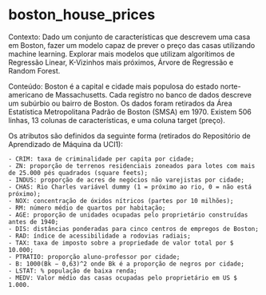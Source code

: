 # boston_house_prices

Contexto:
Dado um conjunto de características que descrevem uma casa em Boston, fazer um modelo capaz de prever o preço das casas utilizando machine learning.
Explorar mais modelos que utilizam algorítimos de Regressão Linear, K-Vizinhos mais próximos, Árvore de Regressão e Random Forest.

Conteúdo:
Boston é a capital e cidade mais populosa do estado norte-americano de Massachusetts. Cada regístro no banco de dados descreve um subúrbio ou bairro de Boston. Os dados foram retirados da Área Estatística Metropolitana Padrão de Boston (SMSA) em 1970.
Existem 506 linhas, 13 colunas de características, e uma coluna target (preço).

Os atributos são definidos da seguinte forma (retirados do Repositório de Aprendizado de Máquina da UCI1): 

    - CRIM: taxa de criminalidade per capita por cidade;
    - ZN: proporção de terrenos residenciais zoneados para lotes com mais de 25.000 pés quadrados (square feets);
    - INDUS: proporção de acres de negócios não varejistas por cidade;
    - CHAS: Rio Charles variável dummy (1 = próximo ao rio, 0 = não está próximo);
    - NOX: concentração de óxidos nítricos (partes por 10 milhões);
    - RM: número médio de quartos por habitação;
    - AGE: proporção de unidades ocupadas pelo proprietário construídas antes de 1940;
    - DIS: distâncias ponderadas para cinco centros de empregos de Boston;
    - RAD: índice de acessibilidade a rodovias radiais;
    - TAX: taxa de imposto sobre a propriedade de valor total por $ 10.000;
    - PTRATIO: proporção aluno-professor por cidade;
    - B: 1000(Bk − 0,63)^2 onde Bk é a proporção de negros por cidade;
    - LSTAT: % população de baixa renda;
    - MEDV: Valor médio das casas ocupadas pelo proprietário em US $ 1.000.



